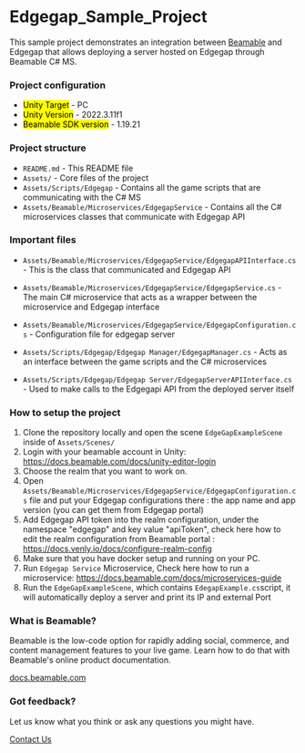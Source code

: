 # **Edgegap_Sample_Project**
This sample project demonstrates an integration between [Beamable](https://beamable.com/) and Edgegap that allows deploying a server hosted on Edgegap through Beamable C# MS.

### **Project configuration**

- <mark>Unity Target</mark> - PC
- <mark>Unity Version</mark> - 2022.3.11f1
- <mark>Beamable SDK version</mark> - 1.19.21

### **Project structure**

 - `README.md` - This README file
 - `Assets/` - Core files of the project
 - `Assets/Scripts/Edgegap` - Contains all the game scripts that are communicating with the C# MS
 - `Assets/Beamable/Microservices/EdgegapService` - Contains all the C# microservices classes that communicate with Edgegap API

### **Important files**

   - `Assets/Beamable/Microservices/EdgegapService/EdgegapAPIInterface.cs` - This is the class that communicated and Edgegap API
   - `Assets/Beamable/Microservices/EdgegapService/EdgegapService.cs` - The main C# microservice that acts as a wrapper between the microservice and Edgegap interface
   - `Assets/Beamable/Microservices/EdgegapService/EdgegapConfiguration.cs` - Configuration file for edgegap server
    
   - `Assets/Scripts/Edgegap/Edgegap Manager/EdgegapManager.cs` - Acts as an interface between the game scripts and the C# microservices
   - `Assets/Scripts/Edgegap/Edgegap Server/EdgegapServerAPIInterface.cs` - Used to make calls to the Edgegapi API from the deployed server itself
    
### **How to setup the project**

  1. Clone the repository locally and open the scene `EdgeGapExampleScene` inside of `Assets/Scenes/`
  2. Login with your beamable account in Unity: https://docs.beamable.com/docs/unity-editor-login
  3. Choose the realm that you want to work on.
  4. Open `Assets/Beamable/Microservices/EdgegapService/EdgegapConfiguration.cs` file and put your Edgegap configurations there : the app name and app version (you can get them from Edgegap portal)
  5. Add Edgegap API token into the realm configuration, under the namespace "edgegap" and key value "apiToken", check here how to edit the realm configuration from Beamable portal : https://docs.venly.io/docs/configure-realm-config
  6. Make sure that you have docker setup and running on your PC.
  7. Run `Edgegap Service` Microservice, Check here how to run a microservice: https://docs.beamable.com/docs/microservices-guide
  8. Run the `EdgeGapExampleScene`, which contains `EdegapExample.cs`script, it will automatically deploy a server and print its IP and external Port
  
### **What is Beamable?**

Beamable is the low-code option for rapidly adding social, commerce, and content management features to your live game. Learn how to do that with Beamable's online product documentation.

[docs.beamable.com](docs.beamable.com)

### **Got feedback?**

Let us know what you think or ask any questions you might have.

[Contact Us](https://docs.beamable.com/discuss)
